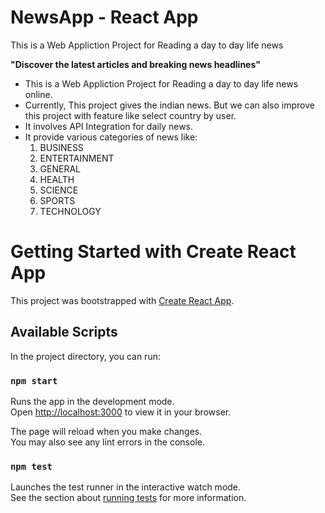 # NewsApp - React App
This is a Web Appliction Project for Reading a day to day life news 

<b>"Discover the latest articles and breaking news headlines"</b>
<ul>
  <li> This is a Web Appliction Project for Reading a day to day life news online. </li>
  <li> Currently, This project gives the indian news. But we can also improve this project with feature like select country by user. </li>
  <li> It involves API Integration for daily news. </li>
  <li> It provide various categories of news like: 
    <ol>
      <li> BUSINESS </li>
      <li> ENTERTAINMENT </li>
      <li> GENERAL </li>
      <li> HEALTH </li>
      <li> SCIENCE </li>
      <li> SPORTS </li>
      <li> TECHNOLOGY </li>
    </ol>
  </li>
</ul>

<div>

  
</div>

# Getting Started with Create React App

This project was bootstrapped with [Create React App](https://github.com/facebook/create-react-app).

## Available Scripts

In the project directory, you can run:

### `npm start`

Runs the app in the development mode.\
Open [http://localhost:3000](http://localhost:3000) to view it in your browser.

The page will reload when you make changes.\
You may also see any lint errors in the console.

### `npm test`

Launches the test runner in the interactive watch mode.\
See the section about [running tests](https://facebook.github.io/create-react-app/docs/running-tests) for more information.
